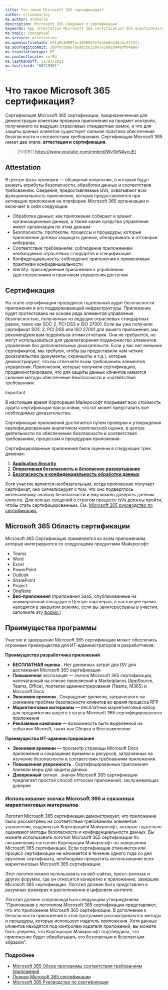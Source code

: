 ```yaml
---
title: Что такое Microsoft 365 сертификация?
author: orionomalley
ms.author: oromalle
description: Microsoft 365 Сведения о сертификации
keywords: App attestation Microsoft 365 certification 365 questionnaire appSource
ms.topic: conceptual
ms.service: attestation
ms.openlocfilehash: e41a9c0d09fec10b0034e7da5e8a335cbc4473fc
ms.sourcegitcommit: 3b0f0cb0a67b69bcb6330078509cd449df04a987
ms.translationtype: MT
ms.contentlocale: ru-RU
ms.lasthandoff: 11/03/2021
ms.locfileid: "60719561"
---
```

# <a name="what-is-microsoft-365-certification"></a>Что такое Microsoft 365 сертификация?

Сертификация Microsoft 365 сертификации, предназначенная для демонстрации клиентам проверки приложения на предмет контроля, полученного из ведущих отраслевых стандартных рамок, и что для защиты данных клиентов существует сильная практика обеспечения безопасности и соответствия требованиям. Сертификация Microsoft 365 имеет два этапа: **аттестация и** **сертификация.**

>[!VIDEO https://www.youtube.com/embed/Wv1lcNAycuE]


## <a name="attestation"></a>Attestation

В центре фазы проверки — обширный вопросник, в который будут вникать атрибуты безопасности, обработки данных и соответствия требованиям. Сведения, предоставляемые isVs, охватывают всю функциональность приложения, которая предоставляется при активации приложения на платформе Microsoft 365 организации и включает в себя следующие:

- Обработка данных: как приложение собирает и хранит организационные данные, а также какие средства управления имеет организация по этим данным
- Безопасность: протоколы, процессы и процедуры, которые приложение должно защищать данные, обнаруживать и отговорки кибератак.
- Соответствие требованиям: соблюдение приложением необходимых отраслевых стандартов и спецификаций
- Конфиденциальность: соблюдение приложения к применимым практикам конфиденциальности
- Identity: присоединение приложения к управлению удостоверениями и практикам управления доступом


## <a name="certification"></a>Сертификация

На этапе сертификации проводится тщательный аудит безопасности приложения и его поддерживающей инфраструктуры. Приложение будет протестовано на основе ряда элементов управления безопасностью, полученных из ведущих отраслевых стандартных рамок, таких как SOC 2, PCI DSS и ISO 27001. Если вы уже получили сертификат SOC 2, PCI DSS или ISO 27001 для вашего приложения, мы рекомендуем вам поделиться этими отчетами. Они не требуются, но могут использоваться для удовлетворения подмножество элементов управления без дополнительных доказательств. Если у вас нет внешних сертификатов, мы требуем, чтобы вы предоставили нам четкие доказательства (документы, скриншоты и т.д.), которые демонстрируют, что вы отвечаете всем требованиям элементов управления. Приложения, которые получили сертификацию, продемонстрировали, что для защиты данных клиентов имеются сильные методы обеспечения безопасности и соответствия требованиям. 

> [!IMPORTANT]
> В настоящее время Корпорация Майкрософт покрывает всю стоимость аудита сертификации при условии, что isV может представить все необходимые доказательства.

Сертификация приложений достигается путем проверки и утверждения квалифицированным аналитиком комплексной оценки, в центре деятельности по обеспечению безопасности и соответствия требованиям, процессам и процедурам приложения. 

Сертифицированные приложения были оценены в следующих трех доменах:
1.  [**Application Security**]( https://docs.microsoft.com/en-us/microsoft-365-app-certification/docs/certification-submission-guide#application-security)
1.  [**Оперативная безопасность и безопасное развертывание**]( https://docs.microsoft.com/en-us/microsoft-365-app-certification/docs/certification-submission-guide#operational-security)
1.  [**Безопасность и конфиденциальность обработки данных**]( https://docs.microsoft.com/en-us/microsoft-365-app-certification/docs/certification-submission-guide#data-handling-security-and-privacy)

Хотя участие является необязательным, когда приложение получает сертификат, оно сигнализирует о том, что оно подверглось интенсивному анализу безопасности и ему можно доверять данным клиента. Для полных сведений о строгом процессе isVs должны пройти, чтобы стать сертифицированным. См. [Microsoft 365 руководство по сертификации.](https://docs.microsoft.com/microsoft-365-app-certification/docs/certification-submission-guide)

## <a name="microsoft-365-certification-scope"></a>Microsoft 365 Область сертификации

Microsoft 365 Сертификация применяется ко всем приложениям, которые интегрируются со следующими продуктами Майкрософт:
- Teams
- Word
- Excel
- PowerPoint
- Outlook
- SharePoint
- Project
- OneNote
- **Веб-приложения** (приложения SaaS, опубликованные на коммерческой площадке в Центре партнеров, в настоящее время находятся в закрытом режиме, если вы заинтересованы в участии, заполните эту [форму.)](https://customervoice.microsoft.com/Pages/ResponsePage.aspx?id=v4j5cvGGr0GRqy180BHbR4cf3qxCU_RNtqjCSalFdSFUNDMzTVJKR0wzTEJRSFJVSk9OQUlOV0RJSyQlQCN0PWcu)

## <a name="program-benefits"></a>Преимущества программы
Участие и завершение Microsoft 365 сертификации может обеспечить огромные преимущества для ИТ-администраторов и разработчиков:

**Преимущества разработчика приложений**
-   **БЕСПЛАТНАЯ оценка** . Нет денежных затрат для ISV для достижения Microsoft 365 сертификации
-   **Повышенная** экспозиция — значок Microsoft 365 сертификации, напечатанный на списке приложений в Marketplaces (AppSource, Teams, Office), порталах администрирования (Teams, M365) и Microsoft Docs
-   **Экономия времени** . Сокращение времени, затраченного на снижение проблем безопасности клиентов во время процесса RFP 
- **Маркетинговые материалы** — бесплатный маркетинговый набор для продвижения вашего статуса Microsoft 365 сертифицированного приложения
- **Рекламные кампании** — возможность быть выделенной на событиях Microsft, таких как Сборка и Воспламенение

**Преимущества ИТ-администрирования**
- **Экономия времени** — просмотр страницы Microsoft Docs приложения и сокращение времени и ресурсов, затраченных на изучение безопасности и соответствия требованиям приложения. 
-   **Повышенная уверенность** . Сертифицированные приложения приняли меры для защиты данных 
-   **Доверенный** сигнал . значок Microsoft 365 сертификации предлагает простой способ отгооски приложений, заслуживающих доверия


### <a name="using-the-microsoft-365-badge-and-associated-marketing-materials"></a>Использование значка Microsoft 365 и связанных маркетинговых материалов
Логотип Microsoft 365 сертификации демонстрирует, что приложение было рассмотрено на соответствие требованиям элементов управления, выдвинутых Корпорацией Майкрософт, которые тщательно оценивают методы безопасности и конфиденциальности данных. Вы можете использовать логотип Microsoft 365 сертификации по письменному согласию Корпорации Майкрософт по завершении Microsoft 365 сертификации. Если сертификация отменяется или процесс сертификации не начинается в течение одного года со дня вручения сертификата, необходимо прекратить использование всех маркетинговых Microsoft 365 сертификации. 

Этот логотип можно использовать на веб-сайтах, пресс-релизах и других форумах, где он относится конкретно к приложению, завершив Microsoft 365 сертификации. Логотип должен быть представлен в разумных размерах и расположении в цифровом контенте. 

Логотип должен сопровождаться следующим утверждением: "Приложения с логотипом Microsoft 365 сертификации представляют, что это приложение Microsoft 365 сертификации. В дополнение к безопасности приложений в этой программе рассматриваются методы и процедуры, которые использует издатель приложения. Хотя данные клиентов находятся под контролем издателя приложений, вы можете быть уверены, что Корпорация Майкрософт подтвердила, что приложение будет обрабатывать его безопасным и безопасным образом".


### <a name="learn-more"></a>Подробнее
* [Microsoft 365 Обзор программы соответствия требованиям приложений](~/overview.md)  
* [Полное Microsoft 365 сертификации](~/docs/certification.md)  
* [Microsoft 365 Руководство по сертификации](~/docs/certification-submission-guide.md)

